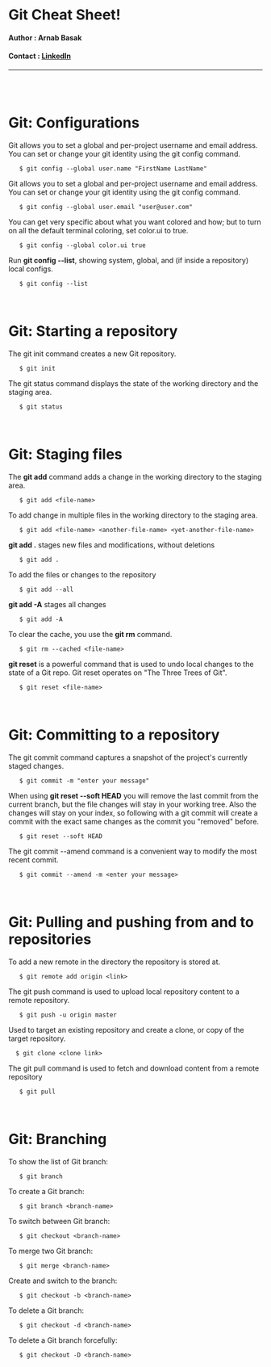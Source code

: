 # Git Cheat Sheet!
#### **Author :** Arnab Basak 
#### **Contact :** [LinkedIn](www.linkedin.com/in/arnab-basak/)
---
<br>
<br>

# Git: Configurations

Git allows you to set a global and per-project username and email address. You can set or change your git identity using the git config command.
```
   $ git config --global user.name "FirstName LastName"
```

Git allows you to set a global and per-project username and email address. You can set or change your git identity using the git config command.
```
   $ git config --global user.email "user@user.com"
```

You can get very specific about what you want colored and how; but to turn on all the default terminal coloring, set color.ui to true.
```
   $ git config --global color.ui true
```

Run **git config --list**, showing system, global, and (if inside a repository) local configs.
```
   $ git config --list
```

<br>

# Git: Starting a repository

The git init command creates a new Git repository.
```
   $ git init
```

The git status command displays the state of the working directory and the staging area.
```
   $ git status 
```

<br>

# Git: Staging files

The **git add** command adds a change in the working directory to the staging area.
```
   $ git add <file-name>
```

To add change in multiple files in the working directory to the staging area.
```   
   $ git add <file-name> <another-file-name> <yet-another-file-name> 
```

**git add .** stages new files and modifications, without deletions
```
   $ git add .
``` 

To add the files or changes to the repository
``` 
   $ git add --all 
```

**git add -A** stages all changes
```
   $ git add -A 
```

To clear the cache, you use the **git rm** command.
```   
   $ git rm --cached <file-name>
```

**git reset** is a powerful command that is used to undo local changes to the state of a Git repo. Git reset operates on "The Three Trees of Git".
```   
   $ git reset <file-name>
```

<br>

# Git: Committing to a repository

The git commit command captures a snapshot of the project's currently staged changes.
```
   $ git commit -m "enter your message"
``` 

When using **git reset --soft HEAD** you will remove the last commit from the current branch, but the file changes will stay in your working tree. Also the changes will stay on your index, so following with a git commit will create a commit with the exact same changes as the commit you "removed" before.
```   
   $ git reset --soft HEAD
```

The git commit --amend command is a convenient way to modify the most recent commit.
```
   $ git commit --amend -m <enter your message>
```  

<br>

# Git: Pulling and pushing from and to repositories

To add a new remote in the directory the repository is stored at.
```
   $ git remote add origin <link>
```

The git push command is used to upload local repository content to a remote repository.
```
   $ git push -u origin master
```

Used to target an existing repository and create a clone, or copy of the target repository.
 ```
   $ git clone <clone link>
```

The git pull command is used to fetch and download content from a remote repository
```
   $ git pull
```

<br>

# Git: Branching 

To show the list of Git branch:
```
   $ git branch 
```

To create a Git branch:
```
   $ git branch <branch-name>
```

To switch between Git branch:
```
   $ git checkout <branch-name>
```

To merge two Git branch:
```
   $ git merge <branch-name>
```

Create and switch to the branch:
```
   $ git checkout -b <branch-name>
```

To delete a Git branch:
```
   $ git checkout -d <branch-name>
```

To delete a Git branch forcefully:
```
   $ git checkout -D <branch-name>
```